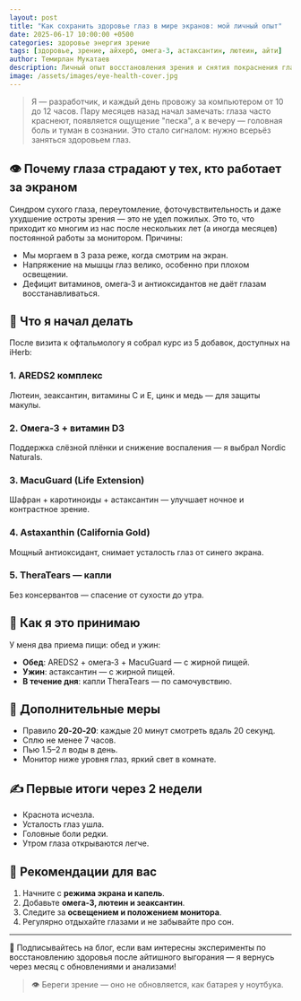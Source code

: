 ```yaml
---
layout: post
title: "Как сохранить здоровье глаз в мире экранов: мой личный опыт"
date: 2025-06-17 10:00:00 +0500
categories: здоровье энергия зрение
tags: [здоровье, зрение, айхерб, омега-3, астаксантин, лютеин, айти]
author: Темирлан Мукатаев
description: Личный опыт восстановления зрения и снятия покраснения глаз у разработчика, работающего за экраном более 10 часов в день.
image: /assets/images/eye-health-cover.jpg
---
```


> Я — разработчик, и каждый день провожу за компьютером от 10 до 12 часов. Пару месяцев назад начал замечать: глаза часто краснеют, появляется ощущение "песка", а к вечеру — головная боль и туман в сознании. Это стало сигналом: нужно всерьёз заняться здоровьем глаз.

## 👁 Почему глаза страдают у тех, кто работает за экраном

Синдром сухого глаза, переутомление, фоточувствительность и даже ухудшение остроты зрения — это не удел пожилых. Это то, что приходит ко многим из нас после нескольких лет (а иногда месяцев) постоянной работы за монитором. Причины:

- Мы моргаем в 3 раза реже, когда смотрим на экран.  
- Напряжение на мышцы глаз велико, особенно при плохом освещении.  
- Дефицит витаминов, омега‑3 и антиоксидантов не даёт глазам восстанавливаться.

## 🧪 Что я начал делать

После визита к офтальмологу я собрал курс из 5 добавок, доступных на iHerb:

### 1. AREDS2 комплекс  
Лютеин, зеаксантин, витамины C и E, цинк и медь — для защиты макулы.

### 2. Омега‑3 + витамин D3  
Поддержка слёзной плёнки и снижение воспаления — я выбрал Nordic Naturals.

### 3. MacuGuard (Life Extension)  
Шафран + каротиноиды + астаксантин — улучшает ночное и контрастное зрение.

### 4. Astaxanthin (California Gold)  
Мощный антиоксидант, снимает усталость глаз от синего экрана.

### 5. TheraTears — капли  
Без консервантов — спасение от сухости до утра.

## 📅 Как я это принимаю

У меня два приема пищи: обед и ужин:

- **Обед**: AREDS2 + омега‑3 + MacuGuard — с жирной пищей.  
- **Ужин**: астаксантин — с жирной пищей.  
- **В течение дня**: капли TheraTears — по самочувствию.

## 🔁 Дополнительные меры

- Правило **20‑20‑20**: каждые 20 минут смотреть вдаль 20 секунд.  
- Сплю не менее 7 часов.  
- Пью 1.5–2 л воды в день.  
- Монитор ниже уровня глаз, яркий свет в комнате.

## ✍️ Первые итоги через 2 недели

- Краснота исчезла.  
- Усталость глаз ушла.  
- Головные боли редки.  
- Утром глаза открываются легче.

## 📌 Рекомендации для вас

1. Начните с **режима экрана и капель**.  
2. Добавьте **омега-3, лютеин и зеаксантин**.  
3. Следите за **освещением и положением монитора**.  
4. Регулярно отдыхайте глазами и не забывайте про сон.

---

💬 Подписывайтесь на блог, если вам интересны эксперименты по восстановлению здоровья после айтишного выгорания — я вернусь через месяц с обновлениями и анализами!

> 👁️ Береги зрение — оно не обновляется, как батарея у ноутбука.
